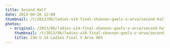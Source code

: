 ```yaml
---
title: Second Half
date: 2013-06-26 12:00
thumbnail: /t/2013/06/ladies-u14-final-shannon-gaels-v-arva/second-half/236-u-14-ladies-final-v-arva-465.jpg
photos:
  - original: /2013/06/ladies-u14-final-shannon-gaels-v-arva/second-half/236-u-14-ladies-final-v-arva-465.jpg
    thumbnail: /t/2013/06/ladies-u14-final-shannon-gaels-v-arva/second-half/236-u-14-ladies-final-v-arva-465.jpg
    title: 236-U 14 Ladies Final V Arva 465
---
```

